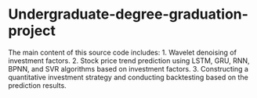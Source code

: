 # Undergraduate-degree-graduation-project
The main content of this source code includes: 1. Wavelet denoising of investment factors. 2. Stock price trend prediction using LSTM, GRU, RNN, BPNN, and SVR algorithms based on investment factors. 3. Constructing a quantitative investment strategy and conducting backtesting based on the prediction results.
